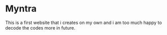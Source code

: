 # Myntra
This is a first website that i creates on my own and i am too much happy to decode the codes more in future.
